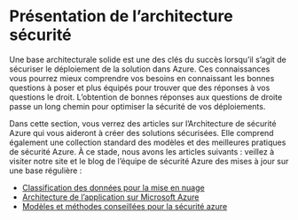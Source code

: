 <properties
   pageTitle="Présentation de l’architecture sécurité | Microsoft Azure"
   description="L’article fournit une présentation de l’architecture sécurité d’Azure et une curated liste d’articles connexes."
   services="security"
   documentationCenter="na"
   authors="TomShinder"
   manager="MBaldwin"
   editor="TomSh"/>

<tags
   ms.service="security"
   ms.devlang="na"
   ms.topic="article"
   ms.tgt_pltfrm="na"
   ms.workload="na"
   ms.date="08/16/2016"
   ms.author="yurid"/>

# <a name="security-architecture-overview"></a>Présentation de l’architecture sécurité

Une base architecturale solide est une des clés du succès lorsqu’il s’agit de sécuriser le déploiement de la solution dans Azure. Ces connaissances vous pourrez mieux comprendre vos besoins en connaissant les bonnes questions à poser et plus équipés pour trouver que des réponses à vos questions le droit. L’obtention de bonnes réponses aux questions de droite passe un long chemin pour optimiser la sécurité de vos déploiements.

Dans cette section, vous verrez des articles sur l’Architecture de sécurité Azure qui vous aideront à créer des solutions sécurisées. Elle comprend également une collection standard des modèles et des meilleures pratiques de sécurité Azure. À ce stade, nous avons les articles suivants : veillez à visiter notre site et le blog de l’équipe de sécurité Azure des mises à jour sur une base régulière :

- [Classification des données pour la mise en nuage](azure-security-data-classification.md)
- [Architecture de l’application sur Microsoft Azure](security-application-architecture-on-azure.md)
- [Modèles et méthodes conseillées pour la sécurité azure](security-best-practices-and-patterns.md)
